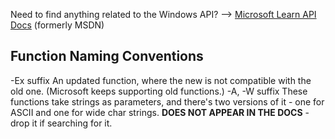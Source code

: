 Need to find anything related to the Windows API? --> [Microsoft Learn API Docs](https://learn.microsoft.com/en-us/windows/win32/apiindex/api-index-portal) (formerly MSDN)
## Function Naming Conventions
-Ex suffix
	An updated function, where the new is not compatible with the old one. (Microsoft keeps supporting old functions.)
-A, -W suffix
	These functions take strings as parameters, and there's two versions of it - one for ASCII and one for wide char strings.
	**DOES NOT APPEAR IN THE DOCS** - drop it if searching for it.
